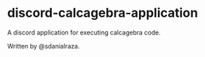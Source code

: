 # discord-calcagebra-application

A discord application for executing calcagebra code.

Written by @sdanialraza.
